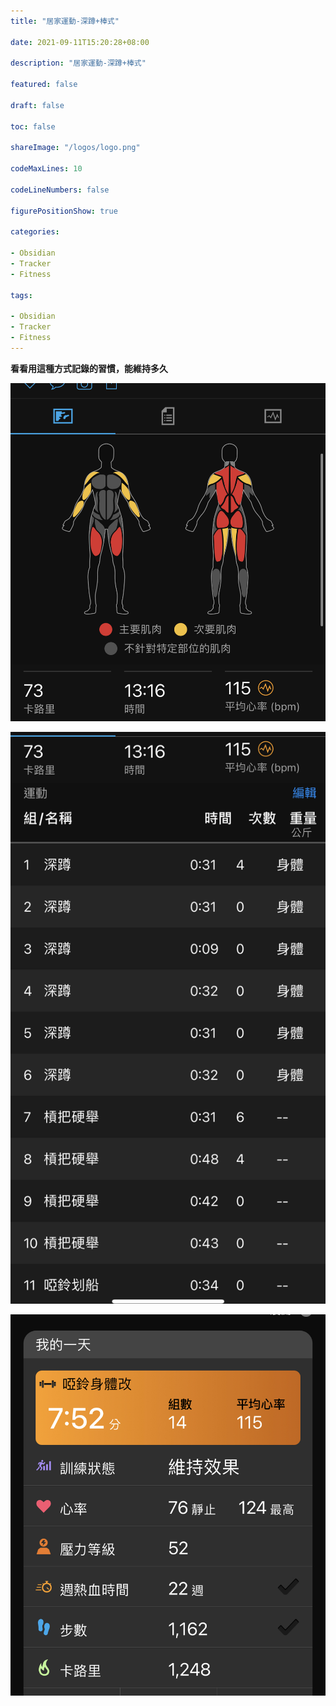 ```yaml
---
title: "居家運動-深蹲+棒式"

date: 2021-09-11T15:20:28+08:00

description: "居家運動-深蹲+棒式"

featured: false

draft: false

toc: false

shareImage: "/logos/logo.png"

codeMaxLines: 10

codeLineNumbers: false

figurePositionShow: true

categories:

- Obsidian
- Tracker
- Fitness

tags:

- Obsidian
- Tracker
- Fitness
---
```


**看看用這種方式記錄的習慣，能維持多久**

<!--more-->

![](/images/2021-09-11-001.jpeg)

![](/images/2021-09-11-002.jpeg)

![](/images/2021-09-11-003.jpeg)
